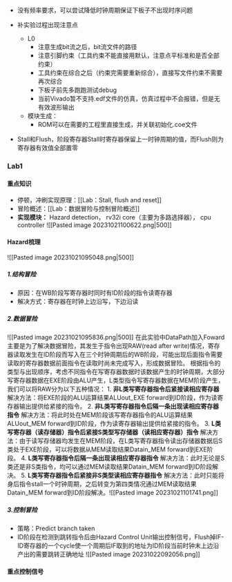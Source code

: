 * 没有频率要求，可以尝试降低时钟周期保证下板子不出现时序问题

* 补实验过程出现注意点
	* L0
		* 注意生成bit流之后，bit流文件的路径
		* 注意引脚约束（工具约束不能直接用默认，注意点平标准和是否全部约束）
		* 工具约束在综合之后（约束完需要重新综合），直接写文件约束不需要再次综合
		* 下板子前先多跑跑测试debug
		* 当前Vivado暂不支持.edf文件的仿真，仿真过程中不会报错，但是无有效波形输出
	* 模块生成：
		* ROM可以在需要的工程里直接生成，并关联初始化.coe文件

* Stall和Flush，阶段寄存器Stall时寄存器保留上一时钟周期的值，而Flush则为寄存器有效值全部置零
### Lab1
#### 重点知识
* 停顿，冲刷实现原理：[[Lab：Stall, flush and reset]]
* 冒险概述：[[Lab：数据冒险与控制冒险概述]]
* **实现模块：** Hazard detection， rv32i core（主要为多路选择器）， cpu controller
![[Pasted image 20231021100622.png|500]]

#### Hazard梳理
![[Pasted image 20231021095048.png|500]]
##### 1.结构冒险
* 原因：在WB阶段写寄存器时同时有ID阶段的指令读寄存器
* 解决方式：寄存器在时钟上边沿写，下边沿读

##### 2.数据冒险
![[Pasted image 20231021095836.png|500]]
在此实验中DataPath加入Foward主要是为了解决数据冒险，其发生于指令出现RAW(read after write)情况，寄存器读取发生在ID阶段而写入在三个时钟周期后的WB阶段，可能出现后面指令需要读取的寄存器数据前面指令在读取时尚未完成写入，形成数据冒险。
根据指令的类型与出现顺序，考虑不同指令在写寄存器数据时该数据产生的时钟周期，大部分写寄存器数据在EXE阶段由ALU产生，L类型指令写寄存器数据在MEM阶段产生，我们可以将RAW分为以下五种情况：
1. **非L类写寄存器指令后紧接读相应寄存器**
	解决方法：将EXE阶段的ALU运算结果ALUout_EXE forward到ID阶段，作为读寄存器输出提供给紧接的指令。
2. **非L类写寄存器指令后隔一条出现读相应寄存器指令**
	解决方法：将此时处在MEM阶段该写寄存器指令的ALU运算结果ALUout_MEM forward到ID阶段，作为读寄存器输出提供给紧接的指令。
3. **L类写寄存器（读存储器）指令后紧接S类型写存储器（读相应寄存器）指令**
	解决方法：由于读写存储器均发生在MEM阶段，在L类写寄存器指令读出存储器数据后S类处于EXE阶段，可以将数据从MEM读取结果Datain_MEM forward到EXE阶段。
4. **L类写寄存器指令后隔一条出现读相应寄存器指令**
	解决方法：此时无论是S类还是非S类指令，均可以通过MEM读取结果Datain_MEM forward到ID阶段解决。
5. **L类写寄存器指令后紧接非S类型读相应寄存器指令**
	解决方法：此时只能将身后指令stall一个时钟周期，之后转变为第四类情况通过MEM读取结果Datain_MEM forward到ID阶段解决。![[Pasted image 20231021101741.png]]
##### 3.控制冒险
* 策略：Predict branch taken
* ID阶段在检测到跳转指令后由Hazard Control Unit输出控制信号，Flush掉IF-ID寄存器的一个cycle使一个周期后IF取到的地址为ID阶段当前时钟末上边沿产出的需要跳转正确地址
![[Pasted image 20231022092056.png]]

#### 重点控制信号
##### 